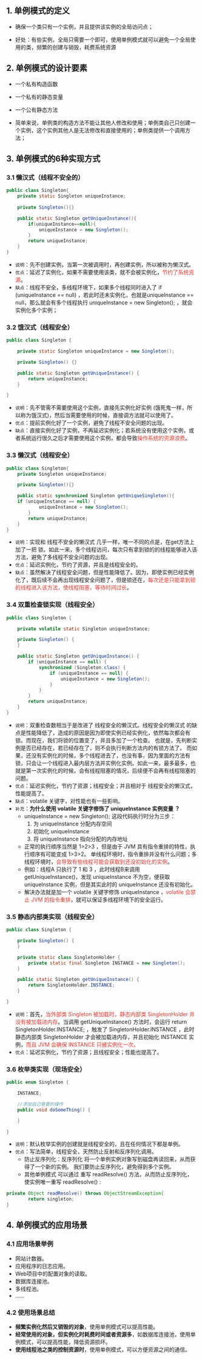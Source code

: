 
## 1. 单例模式的定义

- 确保一个类只有一个实例，并且提供该实例的全局访问点；

- 好处：有些实例，全局只需要一个即可，使用单例模式就可以避免一个全局使用的类，频繁的创建与销毁，耗费系统资源

## 2. 单例模式的设计要素

- 一个私有构造函数
- 一个私有的静态变量
- 一个公有静态方法

- 简单来说，单例类的构造方法不能让其他人修改和使用；单例类自己只创建一个实例，这个实例其他人是无法修改和直接使用的；单例类提供一个调用方法；

## 3. 单例模式的6种实现方式

### 3.1 懒汉式（线程不安全的）
```java
public class Singleton{
	private static Singleton uniqueInstance;
	
	private Singleton(){}

	public static Singleton getUniqueInstance(){
		if(uniqueInstance==null){
			uniqueInstance = new Singleton();
		}
		return uniqueInstance;
	}
}
```

- `说明`：先不创建实例，当第一次被调用时，再创建实例，所以被称为懒汉式。
- `优点`：延迟了实例化，如果不需要使用该类，就不会被实例化，<font color="#d83931">节约了系统资源</font>。
- `缺点`：线程不安全，多线程环境下，如果多个线程同时进入了 if (uniqueInstance == null) ，若此时还未实例化，也就是uniqueInstance == null，那么就会有多个线程执行 uniqueInstance = new Singleton(); ，就会实例化多个实例；

### 3.2 饿汉式（线程安全）
```java
public class Singleton {

    private static Singleton uniqueInstance = new Singleton();

    private Singleton() {}

    public static Singleton getUniqueInstance() {
        return uniqueInstance;
    }

}
```

- `说明`：先不管需不需要使用这个实例，直接先实例化好实例 (饿死鬼一样，所以称为饿汉式)，然后当需要使用的时候，直接调方法就可以使用了。
- `优点`：提前实例化好了一个实例，避免了线程不安全问题的出现。
- `缺点`：直接实例化好了实例，不再延迟实例化；若系统没有使用这个实例，或者系统运行很久之后才需要使用这个实例，都会导致<font color="#d83931">操作系统的资源浪费</font>。

### 3.3 懒汉式（线程安全）
```java
public class Singleton{
	private Singleton uniqueInstance;

	private Singleton(){}

	public static synchronized Singleton getUniqueSingleton(){
	if (uniqueInstance == null) {
            uniqueInstance = new Singleton();
        }
        return uniqueInstance;
	}
}
```

- `说明`：实现和 线程不安全的懒汉式 几乎一样，唯一不同的点是，在get方法上 加了一把 锁。如此一来，多个线程访问，每次只有拿到锁的的线程能够进入该方法，避免了多线程不安全问题的出现。
- `优点`：延迟实例化，节约了资源，并且是线程安全的。
- `缺点`：虽然解决了线程安全问题，但是性能降低了。因为，即使实例已经实例化了，既后续不会再出现线程安全问题了，但是锁还在，<font color="#d83931">每次还是只能拿到锁的线程进入该方法，使线程阻塞，等待时间过长</font>。

### 3.4 双重检查锁实现（线程安全）
```java
public class Singleton {

    private volatile static Singleton uniqueInstance;

    private Singleton() {
    }

    public static Singleton getUniqueInstance() {
        if (uniqueInstance == null) {
            synchronized (Singleton.class) {
                if (uniqueInstance == null) {
                    uniqueInstance = new Singleton();
                }
            }
        }
        return uniqueInstance;
    }  
}
```

- `说明`：双重检查数相当于是改进了 线程安全的懒汉式。线程安全的懒汉式 的缺点是性能降低了，造成的原因是因为即使实例已经实例化，依然每次都会有锁。而现在，我们将锁的位置变了，并且多加了一个检查。 也就是，先判断实例是否已经存在，若已经存在了，则不会执行判断方法内的有锁方法了。 而如果，还没有实例化的时候，多个线程进去了，也没有事，因为里面的方法有锁，只会让一个线程进入最内层方法并实例化实例。如此一来，最多最多，也就是第一次实例化的时候，会有线程阻塞的情况，后续便不会再有线程阻塞的问题。
- `优点`：延迟实例化，节约了资源；线程安全；并且相对于 线程安全的懒汉式，性能提高了。
- `缺点`：volatile 关键字，对性能也有一些影响。
- `补充`：**为什么使用 volatile 关键字修饰了 uniqueInstance 实例变量 ？**
	- uniqueInstance = new Singleton(); 这段代码执行时分为三步：
		1. 为 uniqueInstance 分配内存空间
		2. 初始化 uniqueInstance
		3. 将 uniqueInstance 指向分配的内存地址
	- 正常的执行顺序当然是 1>2>3 ，但是由于 JVM 具有指令重排的特性，执行顺序有可能变成 1>3>2。  单线程环境时，指令重排并没有什么问题；多线程环境时，<font color="#d83931">会导致有些线程可能会获取到还没初始化的实例</font>。  
	- 例如：线程A 只执行了 1 和 3 ，此时线程B来调用 getUniqueInstance()，发现 uniqueInstance 不为空，便获取 uniqueInstance 实例，但是其实此时的 uniqueInstance 还没有初始化。
	- 解决办法就是加一个 volatile 关键字修饰 uniqueInstance ，<font color="#d83931">volatile 会禁止 JVM 的指令重排</font>，就可以保证多线程环境下的安全运行。

### 3.5 静态内部类实现（线程安全）
```java
public class Singleton {

    private Singleton() {
    }

    private static class SingletonHolder {
        private static final Singleton INSTANCE = new Singleton();
    }

    public static Singleton getUniqueInstance() {
        return SingletonHolder.INSTANCE;
    }

}
```

- `说明`：首先，<font color="#d83931">当外部类 Singleton 被加载时，静态内部类 SingletonHolder 并没有被加载进内存</font>。当调用 getUniqueInstance() 方法时，会运行 return SingletonHolder.INSTANCE; ，触发了 SingletonHolder.INSTANCE ，此时静态内部类 SingletonHolder 才会被加载进内存，并且初始化 INSTANCE 实例，<font color="#d83931">而且 JVM 会确保 INSTANCE 只被实例化一次。</font>
- `优点`：延迟实例化，节约了资源；且线程安全；性能也提高了。

### 3.6 枚举类实现（现场安全）
```java
public enum Singleton {

    INSTANCE;

    //添加自己需要的操作
    public void doSomeThing() {

    }

}
```

- `说明`：默认枚举实例的创建就是线程安全的，且在任何情况下都是单例。
- `优点`：写法简单，线程安全，天然防止反射和反序列化调用。
	- 防止反序列化：反序列化 将一个单例实例对象写到磁盘再读回来，从而获得了一个新的实例。 我们要防止反序列化，避免得到多个实例。
	- 其他单例模式 可以通过 重写 readResolve() 方法，从而防止反序列化，使实例唯一重写 readResolve() :
```java
private Object readResolve() throws ObjectStreamException{
        return singleton;
}
```

## 4. 单例模式的应用场景

### 4.1 应用场景举例

- 网站计数器。
- 应用程序的日志应用。
- Web项目中的配置对象的读取。
- 数据库连接池。
- 多线程池。
- ......

### 4.2 使用场景总结

- **频繁实例化然后又销毁的对象**，使用单例模式可以提高性能。
- **经常使用的对象，但实例化时耗费时间或者资源多**，如数据库连接池，使用单例模式，可以提高性能，降低资源损坏。
- **使用线程池之类的控制资源时**，使用单例模式，可以方便资源之间的通信。